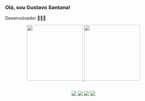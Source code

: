 ### Olá, sou Gustavo Santana!
Desenvolvedor 👨🏻‍💻
<div align="center">
  <a href="https://github.com/gustavosantanaa">
  <img height="180em" src="https://github-readme-stats.vercel.app/api?username=gustavosantanaa&show_icons=true&theme=algolia&include_all_commits=true&count_private=true"/>
  <img height="180em" src="https://github-readme-stats.vercel.app/api/top-langs/?username=gustavosantanaa&layout=compact&langs_count=7&theme=algolia"/>
    
  ##
  
<div> 
  <a href="https://www.linkedin.com/in/gustavo-santana-60b554205/" target="_blank"><img src="https://img.shields.io/badge/-LinkedIn-%230077B5?style=for-the-badge&logo=linkedin&logoColor=white" target="_blank"></a> 
  <a href = "mailto:gustavosantanaa02@gmail.com"><img src="https://img.shields.io/badge/-Gmail-%23333?style=for-the-badge&logo=gmail&logoColor=white" target="_blank"></a>
   <a href="https://api.whatsapp.com/send?phone=+5562984390390" target="_blank"><img src="https://img.shields.io/badge/WhatsApp-25D366?style=for-the-badge&logo=whatsapp&logoColor=white"></a>
  <a href="https://instagram.com/gustavo.cardososantana" target="_blank"><img src="https://img.shields.io/badge/-Instagram-%23E4405F?style=for-the-badge&logo=instagram&logoColor=white" target="_blank"></a>
 
</div>
